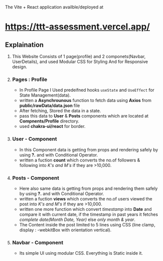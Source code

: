 The Vite + React application availble/deployed at 
# https://ttt-assessment.vercel.app/


## Explaination

1. This Website Consists of 1 page(profile) and 2 componets(Navbar, UserDetails), and used Modular CSS for Styling And for Responsive design.

2. ### Pages : Profile 
    - In Profile Page I Used  predeifned hooks `useState` and `UseEffect` for State Management(data).
    - written a **Asynchrounous** function to fetch data using **Axios** from **public/rawData/data.json** file
    - After fetching, Stored the data in a state.
    - pass this data to **User** & **Posts** components which are located at **Compnents/Profile** directory.
    - used **chakra-ui/react** for border. 
    

3. ### User - Component
    - In this Component data is getting from props and rendering safely by using **?.** and with Conditional Operator.
    - written a fuction **count** which converts the no.of followers & following into *K's and M's* if they are >10,000.

4. ### Posts - Component
    - Here also same data is getting from props
    and rendering them safely by using **?.** and with Conditional Operator.
    - written a fuction **views** which converts the no.of users viewed the post into *K's and M's* if they are >10,000.
    - written one more function which convert *timestamp* into **Date** and compare it with current date, if the timestamp in past years it fetches *complete date(Month Date, Year)*
    else *only month & year*.
    - The Content inside the post limited to 5 lines using CSS (line clamp, display : -webkitBox with orientation vertical).

5. ### Navbar  - Component
    - Its simple UI using modular CSS. Everything is Static inside it.



 






